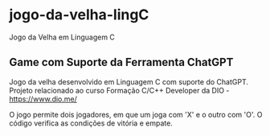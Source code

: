 # jogo-da-velha-lingC
Jogo da Velha em Linguagem C

## Game com Suporte da Ferramenta ChatGPT

Jogo da velha desenvolvido em Linguagem C com suporte do ChatGPT. Projeto relacionado ao curso Formação C/C++ Developer da DIO - https://www.dio.me/

O jogo permite dois jogadores, em que um joga com 'X' e o outro com 'O'. O código verifica as condições de vitória e empate.
